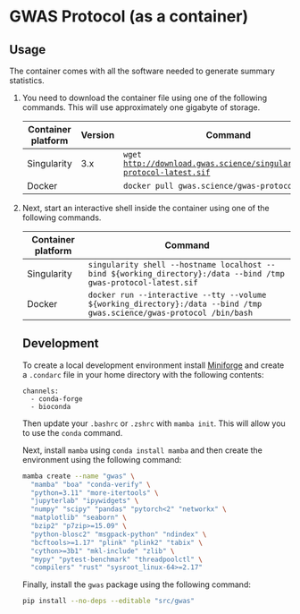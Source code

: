 GWAS Protocol (as a container)
==============================

Usage
-----

The container comes with all the software needed to generate summary statistics.
<ol>

<li>
<p>
You need to download the container file using one of the following commands. This will use approximately one gigabyte of storage.
</p>
<table>
<thead>
  <tr>
    <th><b>Container platform</b></th>
    <th><b>Version</b></th>
    <th><b>Command</b></th>
  </tr>
</thead>
<tbody>
  <tr>
    <td>Singularity</td>
    <td>3.x</td>
    <td><code>wget <a href="http://download.gwas.science/singularity/gwas-protocol-latest.sif">http://download.gwas.science/singularity/gwas-protocol-latest.sif</code></a></td>
  </tr>
  <tr>
    <td>Docker</td>
    <td></td>
    <td><code>docker pull gwas.science/gwas-protocol:latest</code></td>
  </tr>
</tbody>
</table>
</li>

<li>
<p>
Next, start an interactive shell inside the container using one of the following commands.
</p>
<table>
<thead>
  <tr>
    <th><b>Container platform</b></th>
    <th><b>Command</b></th>
  </tr>
</thead>
<tbody>
  <tr>
    <td>Singularity</td>
    <td><code>singularity shell --hostname localhost --bind ${working_directory}:/data --bind /tmp gwas-protocol-latest.sif</code></td>
  </tr>
  <tr>
    <td>Docker</td>
    <td>
        <code>docker run --interactive --tty --volume ${working_directory}:/data --bind /tmp gwas.science/gwas-protocol /bin/bash</code>
    </td>
  </tr>
</tbody>
</table>
</li>

Development
-----------

To create a local development environment install [Miniforge](https://github.com/conda-forge/miniforge) and create a `.condarc` file in your home directory with the following contents:
```
channels:
  - conda-forge
  - bioconda
```

Then update your `.bashrc` or `.zshrc` with `mamba init`. This will allow you to use the `conda` command.

Next, install `mamba` using `conda install mamba` and then create the environment using the following command:
```bash
mamba create --name "gwas" \
  "mamba" "boa" "conda-verify" \
  "python=3.11" "more-itertools" \
  "jupyterlab" "ipywidgets" \
  "numpy" "scipy" "pandas" "pytorch<2" "networkx" \
  "matplotlib" "seaborn" \
  "bzip2" "p7zip>=15.09" \
  "python-blosc2" "msgpack-python" "ndindex" \
  "bcftools>=1.17" "plink" "plink2" "tabix" \
  "cython>=3b1" "mkl-include" "zlib" \
  "mypy" "pytest-benchmark" "threadpoolctl" \
  "compilers" "rust" "sysroot_linux-64>=2.17"
```

Finally, install the `gwas` package using the following command:
```bash
pip install --no-deps --editable "src/gwas"
```
